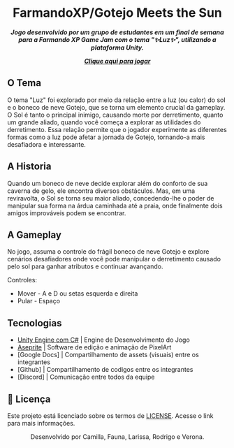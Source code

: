 
<h1 align="center">
 FarmandoXP/Gotejo Meets the Sun
</h1>

<p align="center">
	<b><i>Jogo desenvolvido por um grupo de estudantes em um final de semana para a  Farmando XP Game Jam com o tema "✨Luz✨", utilizando a plataforma Unity.</i></b><br>
</p>

<p align="center">
	<b><i> <a href="https://mewmewdevart.itch.io/gotejomeetsthesun">Clique aqui para jogar</a></i></b><br>
</p>


## O Tema
O tema "Luz" foi explorado por meio da relação entre a luz (ou calor) do sol e o boneco de neve Gotejo, que se torna um elemento crucial da gameplay. O Sol é tanto o principal inimigo, causando morte por derretimento, quanto um grande aliado, quando você começa a explorar as utilidades do derretimento. Essa relação permite que o jogador experimente as diferentes formas como a luz pode afetar a jornada de Gotejo, tornando-a mais desafiadora e interessante. <br>

## A Historia
Quando um boneco de neve decide explorar além do conforto de sua caverna de gelo, ele encontra diversos obstáculos. Mas, em uma reviravolta, o Sol se torna seu maior aliado, concedendo-lhe o poder de manipular sua forma na árdua caminhada até a praia, onde finalmente dois amigos improváveis podem se encontrar.

## A Gameplay
No jogo, assuma o controle do frágil boneco de neve Gotejo e explore cenários desafiadores onde você pode manipular o derretimento causado pelo sol para ganhar atributos e continuar avançando.

Controles:
- Mover - A e D  ou setas esquerda e direita <br>
- Pular - Espaço  <br>

## Tecnologias
- [Unity Engine com C#](https://www.eclipse.org/downloads/) | Engine de Desenvolvimento do Jogo
- [Aseprite](https://www.aseprite.org/) | Software de edição e animação de PixelArt
- [Google Docs] | Compartilhamento de assets (visuais) entre os integrantes
- [Github] | Compartilhamento de codigos entre os integrantes
- [Discord] | Comunicação entre todos da equipe


## 📜  Licença
Este projeto está licenciado sobre os termos de [LICENSE](https://github.com/mewmewdevart/FarmandoXPJam/blob/main/LICENSE). Acesse o link para mais informações.<br> 

<p align="center"> Desenvolvido por Camilla, Fauna, Larissa, Rodrigo e Verona. </p>
